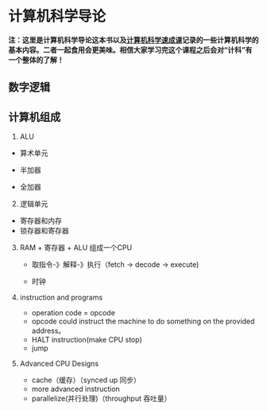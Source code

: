 # 计算机科学导论
<strong>注：这里是计算机科学导论这本书以及[计算机科学速成课](https://www.bilibili.com/video/BV1EW411u7th/?spm_id_from=333.337.search-card.all.click&vd_source=3e9ace1dd8c2c6302f6a14e69cb4cdab)记录的一些计算机科学的基本内容。二者一起食用会更美味。相信大家学习完这个课程之后会对“计科”有一个整体的了解！</strong>

## 数字逻辑

## 计算机组成

1. ALU 

- 算术单元

- 半加器
- 全加器

2. 逻辑单元

* 寄存器和内存
* 锁存器和寄存器

3. RAM + 寄存器 + ALU 组成一个CPU

   * 取指令-》解释-》执行（fetch -> decode -> execute) 

   * 时钟
4. instruction and programs

   - operation code = opcode
   - opcode could instruct the machine to do something on the provided address。
   - HALT instruction(make CPU stop)
   - jump
5. Advanced CPU Designs
   * cache（缓存）（synced up 同步）
   * more advanced instruction
   * parallelize(并行处理)（throughput 吞吐量）